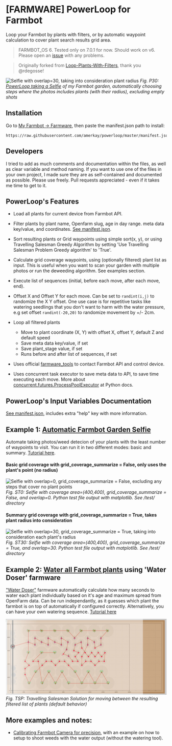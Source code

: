 # [FARMWARE] PowerLoop for Farmbot

Loop your Farmbot by plants with filters, or by automatic waypoint calculation to cover plant search results grid area.

> FARMBOT_OS 6. Tested only on 7.0.1 for now. Should work on v6. Please open an [issue](../../issues) with any problems.

> Originally forked from [Loop-Plants-With-Filters](https://github.com/rdegosse/Loop-Plants-With-Filters), thank you @rdegosse!

![Selfie with overlap=30, taking into consideration plant radius](http://i.imgur.com/jpcPl1J.png)
*Fig. P30: [PowerLoop taking a Selfie](./examples/Automatic%20Farmbot%20Garden%20Selfie.md) of my Farmbot garden, automatically choosing steps where the photos includes plants (with their radius), excluding empty shots*

## Installation

Go to [My Farmbot -> Farmware](https://my.farm.bot/app/farmware/), then paste the manifest.json path to install:
```
https://raw.githubusercontent.com/amerkay/powerloop/master/manifest.json
```

## Developers

I tried to add as much comments and documentation within the files, as well as clear variable and method naming. If you want to use one of the files in your own project, I made sure they are as self-contained and documented as possible. Please use freely. Pull requests appreciated - even if it takes me time to get to it.

## PowerLoop's Features

- Load all plants for current device from Farmbot API.

- Filter plants by plant name, Openfarm slug, age in day range. meta data key/value, and coordinates. [See manifest.json](manifest.json).

- Sort resulting plants or Grid waypoints using simple sort(x, y), or using Travelling Salesman Greedy Algorithm by setting 'Use Travelling Salesman Problem Greedy algorithm' to 'True'.

- Calculate grid coverage waypoints, using (optionally filtered) plant list as input. This is useful when you want to scan your garden with multiple photos or run the deweeding algorithm. See examples section.

- Execute list of sequences (initial, before each move, after each move, end).

- Offset X and Offset Y for each move. Can be set to `randint(i,j)` to randomize the X Y offset. One use case is for repetitive tasks like watering seedlings that you don't want to harm with the water pressure, e.g set offset `randint(-20,20)` to randomize movement by +/- 2cm.

- Loop all filtered plants
    - Move to plant coordinate (X, Y) with offset X, offset Y, default Z and default speed
    - Save meta data key/value, if set
    - Save plant_stage value, if set
    - Runs before and after list of sequences, if set

- Uses official [farmware_tools](https://github.com/FarmBot-Labs/farmware-tools) to contact Farmbot API and control device.

- Uses concurrent task executor to save meta data to API, to save time executing each move. More about [concurrent.futures.ProcessPoolExecutor](https://docs.python.org/3/library/concurrent.futures.html) at Python docs.


## PowerLoop's Input Variables Documentation

[See manifest.json](manifest.json), includes extra "help" key with more information.

## Example 1: [Automatic Farmbot Garden Selfie](./examples/Automatic%20Farmbot%20Garden%20Selfie.md)

Automate taking photos/weed detecion of your plants with the least number of waypoints to visit. You can run it in two different modes: basic and summary. [Tutorial here](./examples/Automatic%20Farmbot%20Garden%20Selfie.md).

#### Basic grid coverage with grid_coverage_summarize = False, only uses the plant's point (no radius)

![Selfie with overlap=0, grid_coverage_summarize = False, excluding any steps that cover no plant points](http://i.imgur.com/oetvubR.png)
*Fig. ST0: Selfie with coverage area=(400,400), grid_coverage_summarize = False, and overlap=0. Python test file output with matplotlib. See /test/ directory*

#### Summary grid coverage with grid_coverage_summarize = True, takes plant radius into consideration

![Selfie with overlap=30, grid_coverage_summarize = True, taking into consideration each plant's radius](http://i.imgur.com/rnHEVJ1.png)
*Fig. ST30: Selfie with coverage area=(400,400), grid_coverage_summarize = True, and overlap=30. Python test file output with matplotlib. See /test/ directory*


## Example 2: [Water all Farmbot plants](./examples/Smart%20Watering%20for%20Farmbot.md) using 'Water Doser' farmware

["Water Doser"](https://github.com/amerkay/water-doser) farmware automatically calculate how many seconds to water each plant individually based on it's age and maximum spread from OpenFarm data. Can be run independantly, as it guesses which plant the farmbot is on top of automatically if configured correctly.
Alternatively, you can have your own watering sequence. [Tutorial here](./examples/Smart%20Watering%20for%20Farmbot.md)

![Travelling Salesman Solution](tsp_greedy_farmware_screenshot.jpg)
*Fig. TSP: Travelling Salesman Solution for moving between the resulting filtered list of plants (default behavior)*

## More examples and notes:

- [Calibrating Farmbot Camera for precision](./examples/Calibrating%20Farmbot%20Camera%20for%20precision.md), with an example on how to setup to shoot weeds with the water output (without the watering tool).